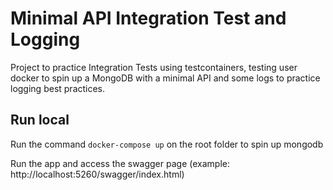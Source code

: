 # Minimal API Integration Test and Logging

Project to practice Integration Tests using testcontainers, testing user docker to spin up a MongoDB with a minimal API and some logs to practice logging best practices.

## Run local

Run the command `docker-compose up` on the root folder to spin up mongodb

Run the app and access the swagger page (example: http://localhost:5260/swagger/index.html)